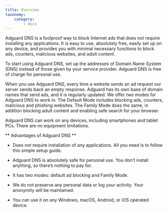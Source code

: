 ```yaml
---
title: Overview
taxonomy:
    category:
        - docs
---
```


Adguard DNS is a foolproof way to block Internet ads that does not require installing any applications. It is easy to use, absolutely free, easily set up on any device, and provides you with minimal necessary functions to block ads, counters, malicious websites, and adult content.

To start using Adguard DNS, set up the addresses of Domain Name System (DNS) instead of those given by your service provider. Adguard DNS is free of charge for personal use.

When you use Adguard DNS, every time a website sends an ad request our server sends back an empty response. Adguard has its own base of domain names that send ads, and it is regularly updated. We offer two modes for Adguard DNS to work in. The Default Mode includes blocking ads, counters, malicious and phishing websites. The Family Mode does the same, in addition blocking adult content and enabling safe search for your browser.

Adguard DNS can work on any devices, including smartphones and tablet PCs. There are no equipment limitations.

** Advantages of Adguard DNS **

* Does not require installation of any applications. All you need is to follow this simple setup guide.

* Adguard DNS is absolutely safe for personal use. You don’t install anything, so there’s nothing to pay for.

* It has two modes: default ad blocking and Family Mode.
 
* We do not preserve any personal data or log your activity. Your anonymity will be maintained.

* You can use it on any Windows, macOS, Android, or iOS operated device.
